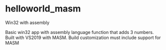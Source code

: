 # helloworld_masm
Win32 with assembly 

Basic win32 app with assembly language function that adds 3 numbers.  Built with VS2019 with MASM.  Build customization must include support for MASM
